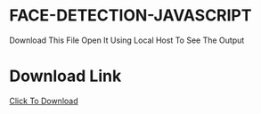 # FACE-DETECTION-JAVASCRIPT
Download This File Open It Using Local Host To See The Output

# Download Link
[Click To Download](https://github.com/ksrisayee12/FACE-DETECTION-JAVASCRIPT/archive/main.zip)
